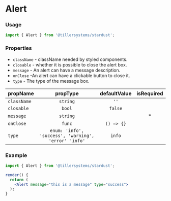 # Alert

### Usage

```jsx
import { Alert } from '@tillersystems/stardust';
```

<!-- STORY -->

### Properties

- `className` - className needed by styled components.
- `closable` - whether it is possible to close the alert box.
- `message` - An alert can have a message description.
- `onClose` -An alert can have a clickable button to close it.
- `type` - The type of the message box.

| propName    |                       propType                       | defaultValue | isRequired |
| ----------- | :--------------------------------------------------: | :----------: | :--------: |
| `className` |                       `string`                       |     `''`     |            |
| `closable`  |                        `bool`                        |   `false`    |            |
| `message`   |                       `string`                       |              |     \*     |
| `onClose`   |                        `func`                        |  `() => {}`  |            |
| `type`      | `enum: 'info', 'success', 'warning', 'error' 'info'` |    `info`    |            |

### Example

```jsx
import { Alert } from '@tillersystems/stardust';

render() {
  return (
    <Alert message="this is a message" type="success">
  );
}
```
